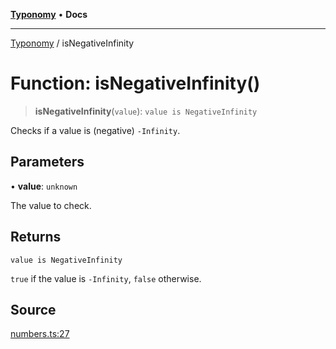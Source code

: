 [**Typonomy**](../README.md) • **Docs**

***

[Typonomy](../globals.md) / isNegativeInfinity

# Function: isNegativeInfinity()

> **isNegativeInfinity**(`value`): `value is NegativeInfinity`

Checks if a value is (negative) `-Infinity`.

## Parameters

• **value**: `unknown`

The value to check.

## Returns

`value is NegativeInfinity`

`true` if the value is `-Infinity`, `false` otherwise.

## Source

[numbers.ts:27](https://github.com/softcraft-development/typonomy/blob/bcea019d216cf7f686cf96fe07d66281dfcae070/src/numbers.ts#L27)
